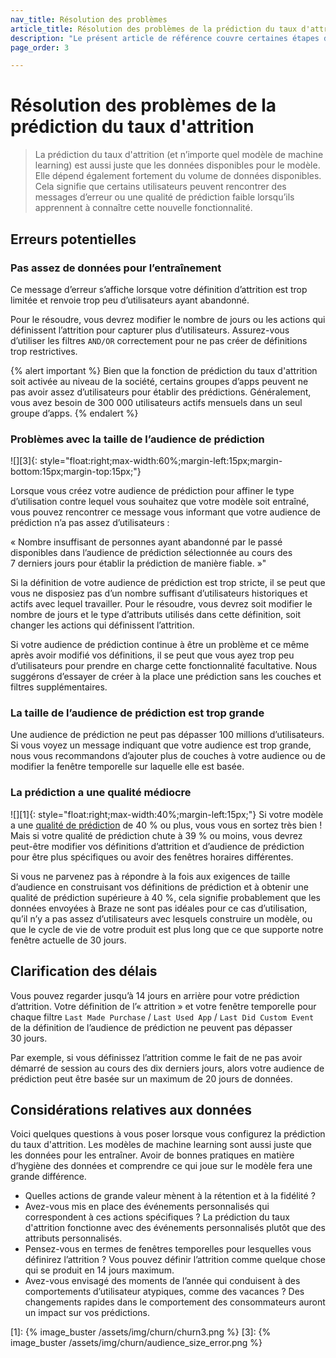 ```yaml
---
nav_title: Résolution des problèmes
article_title: Résolution des problèmes de la prédiction du taux d'attrition
description: "Le présent article de référence couvre certaines étapes de résolution des problèmes et les considérations à garder à l’esprit lors de l’utilisation de la prédiction du taux d'attrition."
page_order: 3

---
```


# Résolution des problèmes de la prédiction du taux d'attrition

> La prédiction du taux d'attrition (et n’importe quel modèle de machine learning) est aussi juste que les données disponibles pour le modèle. Elle dépend également fortement du volume de données disponibles. Cela signifie que certains utilisateurs peuvent rencontrer des messages d’erreur ou une qualité de prédiction faible lorsqu’ils apprennent à connaître cette nouvelle fonctionnalité. 

## Erreurs potentielles

### Pas assez de données pour l’entraînement 

Ce message d’erreur s’affiche lorsque votre définition d’attrition est trop limitée et renvoie trop peu d’utilisateurs ayant abandonné. 

Pour le résoudre, vous devrez modifier le nombre de jours ou les actions qui définissent l’attrition pour capturer plus d’utilisateurs. Assurez-vous d’utiliser les filtres `AND/OR` correctement pour ne pas créer de définitions trop restrictives. 

{% alert important %}
Bien que la fonction de prédiction du taux d'attrition soit activée au niveau de la société, certains groupes d’apps peuvent ne pas avoir assez d’utilisateurs pour établir des prédictions. Généralement, vous avez besoin de 300 000 utilisateurs actifs mensuels dans un seul groupe d’apps.
{% endalert %}

### Problèmes avec la taille de l’audience de prédiction

![][3]{: style="float:right;max-width:60%;margin-left:15px;margin-bottom:15px;margin-top:15px;"}

Lorsque vous créez votre audience de prédiction pour affiner le type d’utilisation contre lequel vous souhaitez que votre modèle soit entraîné, vous pouvez rencontrer ce message vous informant que votre audience de prédiction n’a pas assez d’utilisateurs : 

« Nombre insuffisant de personnes ayant abandonné par le passé disponibles dans l’audience de prédiction sélectionnée au cours des 7 derniers jours pour établir la prédiction de manière fiable. »"

Si la définition de votre audience de prédiction est trop stricte, il se peut que vous ne disposiez pas d’un nombre suffisant d’utilisateurs historiques et actifs avec lequel travailler. Pour le résoudre, vous devrez soit modifier le nombre de jours et le type d’attributs utilisés dans cette définition, soit changer les actions qui définissent l’attrition. 

Si votre audience de prédiction continue à être un problème et ce même après avoir modifié vos définitions, il se peut que vous ayez trop peu d’utilisateurs pour prendre en charge cette fonctionnalité facultative. Nous suggérons d’essayer de créer à la place une prédiction sans les couches et filtres supplémentaires. 

### La taille de l’audience de prédiction est trop grande

Une audience de prédiction ne peut pas dépasser 100 millions d’utilisateurs. Si vous voyez un message indiquant que votre audience est trop grande, nous vous recommandons d’ajouter plus de couches à votre audience ou de modifier la fenêtre temporelle sur laquelle elle est basée.

### La prédiction a une qualité médiocre

![][1]{: style="float:right;max-width:40%;margin-left:15px;"}
Si votre modèle a une [qualité de prédiction]({{site.baseurl}}/user_guide/predictive_suite/predictive_churn/prediction_analytics/prediction_quality/) de 40 % ou plus, vous vous en sortez très bien ! Mais si votre qualité de prédiction chute à 39 % ou moins, vous devrez peut-être modifier vos définitions d’attrition et d’audience de prédiction pour être plus spécifiques ou avoir des fenêtres horaires différentes. 

Si vous ne parvenez pas à répondre à la fois aux exigences de taille d’audience en construisant vos définitions de prédiction et à obtenir une qualité de prédiction supérieure à 40 %, cela signifie probablement que les données envoyées à Braze ne sont pas idéales pour ce cas d’utilisation, qu’il n’y a pas assez d’utilisateurs avec lesquels construire un modèle, ou que le cycle de vie de votre produit est plus long que ce que supporte notre fenêtre actuelle de 30 jours. 

## Clarification des délais

Vous pouvez regarder jusqu’à 14 jours en arrière pour votre prédiction d’attrition. Votre définition de l’« attrition » et votre fenêtre temporelle pour chaque filtre `Last Made Purchase` / `Last Used App` / `Last Did Custom Event` de la définition de l’audience de prédiction ne peuvent pas dépasser 30 jours.

Par exemple, si vous définissez l’attrition comme le fait de ne pas avoir démarré de session au cours des dix derniers jours, alors votre audience de prédiction peut être basée sur un maximum de 20 jours de données. 

## Considérations relatives aux données

Voici quelques questions à vous poser lorsque vous configurez la prédiction du taux d'attrition. Les modèles de machine learning sont aussi juste que les données pour les entraîner. Avoir de bonnes pratiques en matière d’hygiène des données et comprendre ce qui joue sur le modèle fera une grande différence.

- Quelles actions de grande valeur mènent à la rétention et à la fidélité ?
- Avez-vous mis en place des événements personnalisés qui correspondent à ces actions spécifiques ? La prédiction du taux d'attrition fonctionne avec des événements personnalisés plutôt que des attributs personnalisés.
- Pensez-vous en termes de fenêtres temporelles pour lesquelles vous définirez l’attrition ? Vous pouvez définir l’attrition comme quelque chose qui se produit en 14 jours maximum.
- Avez-vous envisagé des moments de l’année qui conduisent à des comportements d’utilisateur atypiques, comme des vacances ? Des changements rapides dans le comportement des consommateurs auront un impact sur vos prédictions. 

[1]: {% image_buster /assets/img/churn/churn3.png %}
[3]: {% image_buster /assets/img/churn/audience_size_error.png %}